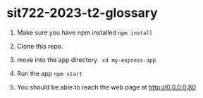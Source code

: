 # sit722-2023-t2-glossary

1. Make sure you have npm installed
`npm install`

2. Clone this repo. 

3. move into the app directory
` cd my-express-app`

4. Run the app
`npm start`

5. You should be able to reach the web page at http://0.0.0.0:80
